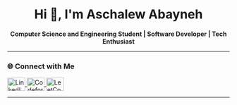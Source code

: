 <h1 align="center">Hi 👋, I'm Aschalew Abayneh</h1>
<p align="center">
  <strong>Computer Science and Engineering Student | Software Developer | Tech Enthusiast</strong>
</p>

---

### 🌐 Connect with Me

<p align="left">
  <a href="https://www.linkedin.com/in/aschalew-abayneh-7a7b8a278/" target="_blank">
    <img align="center" src="https://raw.githubusercontent.com/rahuldkjain/github-profile-readme-generator/master/src/images/icons/Social/linked-in-alt.svg" alt="LinkedIn" height="30" width="40" />
  </a>
  <a href="https://codeforces.com/profile/asche" target="_blank">
    <img align="center" src="https://raw.githubusercontent.com/rahuldkjain/github-profile-readme-generator/master/src/images/icons/Social/codeforces.svg" alt="Codeforces" height="30" width="40" />
  </a>
  <a href="https://leetcode.com/u/aschalew24/" target="_blank">
    <img align="center" src="https://raw.githubusercontent.com/rahuldkjain/github-profile-readme-generator/master/src/images/icons/Social/leet-code.svg" alt="LeetCode" height="30" width="40" />
  </a>
</p>

---

